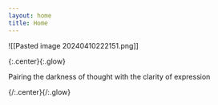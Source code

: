 ```yaml
---
layout: home
title: Home
---
```


![[Pasted image 20240410222151.png]]

{:.center}{:.glow}<p>
Pairing the darkness of thought with the clarity of expression
</p>{/:.center}{/:.glow} 